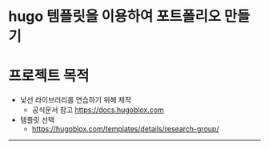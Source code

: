 # hugo 템플릿을 이용하여 포트폴리오 만들기


# 프로젝트 목적
- 낯선 라이브러리를 연습하기 위해 제작
  - 공식문서 참고 <https://docs.hugoblox.com>
- 템플릿 선택
  - <https://hugoblox.com/templates/details/research-group/> 

 ---

 



